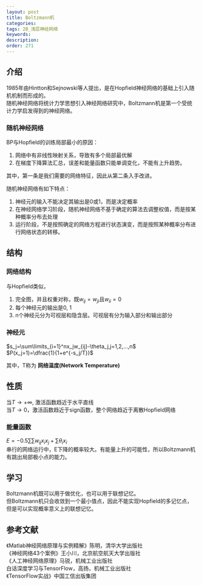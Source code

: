 ```yaml
---
layout: post
title: Boltzmann机
categories:
tags: 2B_浅层神经网络
keywords:
description:
order: 271
---
```



## 介绍

1985年由Hintton和Sejnowski等人提出，是在Hopfield神经网络的基础上引入随机机制而形成的。  
随机神经网络将统计力学思想引入神经网络研究中，Boltzmann机是第一个受统计力学启发得到的神经网络。  


### 随机神经网络
BP与Hopfield的训练局部最小的原因：
1. 网络中有非线性映射关系，导致有多个局部最优解
2. 在梯度下降算法汇总，误差和能量函数只能单调变化，不能有上升趋势。


其中，第一条是我们需要的网络特征，因此从第二条入手改进。  


随机神经网络有如下特点：
1. 神经元的输入不能决定其输出是0或1，而是决定概率
2. 在神经网络学习阶段，随机神经网络不基于确定的算法去调整权值，而是按某种概率分布去处理
3. 运行阶段，不是按照确定的网络方程进行状态演变，而是按照某种概率分布进行网络状态的转移。


## 结构
### 网络结构
与Hopfield类似，
1. 完全图，并且权重对称，既$w_{ij}=w_{ji}$且$w_{ii}=0$
2. 每个神经元的输出是0, 1
3. n个神经元分为可视层和隐含层。可视层有分为输入部分和输出部分


### 神经元
$s_j=\sum\limits_{i=1}^nx_jw_{ij}-\theta_j,j=1,2,...,n$  
$P(x_j=1)=\dfrac{1}{1+e^{-s_j/T}}$  


其中，T称为 **网络温度(Network Temperature)**  


## 性质
当$T\to +\infty$, 激活函数趋近于水平直线  
当$T\to 0$，激活函数趋近于sign函数，整个网络趋近于离散Hopfield网络  


### 能量函数
$E=-0.5\sum\sum w_{ij}x_i x_j +\sum\theta_i x_i$  
串行的网络运行中，E下降的概率较大。有能量上升的可能性，所以Boltzmann机有跳出局部极小点的能力。  


## 学习
Boltzmann机既可以用于做优化，也可以用于联想记忆。  
但Boltzmann机只会收敛到一个最小值点，因此不能实现Hopfield的多记忆点，但是可以实现概率意义上的联想记忆。

## 参考文献
《Matlab神经网络原理与实例精解》陈明，清华大学出版社   
《神经网络43个案例》王小川，北京航空航天大学出版社  
《人工神经网络原理》马锐，机械工业出版社  
白话深度学习与TensorFlow，高扬，机械工业出版社  
《TensorFlow实战》中国工信出版集团
